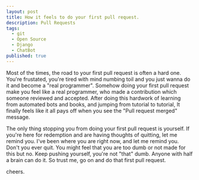 ```yaml
---
layout: post
title: How it feels to do your first pull request.
description: Pull Requests
tags:
  - git
  - Open Source
  - Django
  - ChatBot
published: true
---
```

Most of the times, the road to your first pull request is often a hard one. You're frustated, you're tired with mind numbing toil and you just wanna do it and become a "real programmer". Somehow doing your first pull request make you feel like a real programmer, who made a contribution which someone reviewed and accepted. After doing this hardwork of learning from automated bots and books, and jumping from tutorial to tutorial, It finally feels like it all pays off when you see the "Pull request merged" message.

The only thing stopping you from doing your first pull request is yourself. If you're here for redemption and are having thoughts of quitting, let me remind you. I've been where you are right now, and let me remind you. Don't you ever quit. You might feel that you are too dumb or not made for this but no. Keep pushing yourself, you're not "that" dumb. Anyone with half a brain can do it. So trust me, go on and do that first pull request.

cheers.
